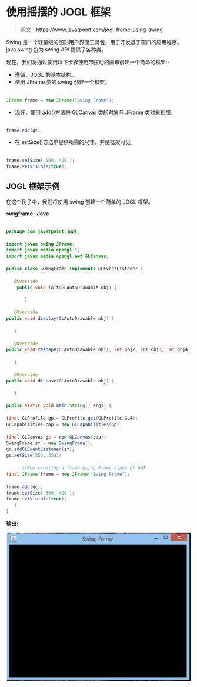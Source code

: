 # 使用摇摆的 JOGL 框架

> 原文：<https://www.javatpoint.com/jogl-frame-using-swing>

Swing 是一个轻量级的图形用户界面工具包，用于开发基于窗口的应用程序。java.swing 包为 swing API 提供了各种类。

现在，我们将通过使用以下步骤使用带摆动的画布创建一个简单的框架:-

*   遵循，JOGL 的基本结构。
*   使用 JFrame 类的 swing 创建一个框架。

```java

JFrame frame = new JFrame("Swing Frame");

```

*   现在，使用 add()方法将 GLCanvas 类的对象与 JFrame 类对象相加。

```java

frame.add(gc);

```

*   在 setSize()方法中提供所需的尺寸，并使框架可见。

```java

frame.setSize( 500, 400 );
frame.setVisible(true);

```

## JOGL 框架示例

在这个例子中，我们将使用 swing 创建一个简单的 JOGL 框架。

**swigframe . Java**

```java

package com.javatpoint.jogl;

import javax.swing.JFrame;
import javax.media.opengl.*;
import javax.media.opengl.awt.GLCanvas;

public class SwingFrame implements GLEventListener {

   @Override
	public void init(GLAutoDrawable obj) {

	   }

   @Override
public void display(GLAutoDrawable obj) {

   }

   @Override
public void reshape(GLAutoDrawable obj1, int obj2, int obj3, int obj4, int obj5) {

   }

   @Override
public void dispose(GLAutoDrawable obj) {

   }

public static void main(String[] args) {

final GLProfile gp = GLProfile.get(GLProfile.GL4);
GLCapabilities cap = new GLCapabilities(gp);

final GLCanvas gc = new GLCanvas(cap);
SwingFrame sf = new SwingFrame();
gc.addGLEventListener(sf);        
gc.setSize(350, 350);

      //Now creating a frame using Frame class of AWT
final JFrame frame = new JFrame("Swing Frame");

frame.add(gc);
frame.setSize( 500, 400 );
frame.setVisible(true);
   }	
}

```

**输出:**

![JOGL Frame using Swing Output](img/1596ebe92d23dbdfcf617f202729413e.png)